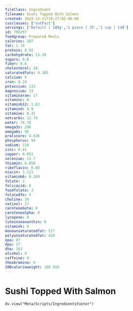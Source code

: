 ```yaml
---
fileClass: Ingredient
filename: Sushi Topped With Salmon
created: 2024-12-21T19:27:02-06:00
cssclasses: ['nutFact']
servings: ['Default | 100g','1 piece | 35','1 cup | 140']
id: 786297
foodgroup: Prepared Meals
calories: 107
fat: 1.74
protein: 8.92
carbohydrate: 13.39
sugars: 0.8
fiber: 0.6
cholesterol: 18
saturatedfats: 0.305
calcium: 5
iron: 0.24
potassium: 133
magnesium: 13
vitaminarae: 17
vitaminc: 0
vitaminb12: 1.62
vitamind: 4.9
vitamine: 0.31
netcarbs: 12.79
water: 74.78
omega3s: 296
omega6s: 95
pralscore: 4.636
phosphorus: 94
sodium: 318
zinc: 0.41
copper: 0.052
selenium: 13.7
thiamin: 0.058
riboflavin: 0.08
niacin: 3.121
vitaminb6: 0.269
folate: 3
folicacid: 0
foodfolate: 3
folatedfe: 3
choline: 34
retinol: 17
carotenebeta: 0
carotenealpha: 0
lycopene: 0
luteinzeaxanthin: 0
vitamink: 0
monounsaturatedfat: 517
polyunsaturatedfat: 428
epa: 87
dpa: 27
dha: 163
alcohol: 0
caffeine: 0
theobromine: 0
200calorieweight: 186.916
---
```


# Sushi Topped With Salmon

```dataviewjs
dv.view("Meta/Scripts/IngredientsFooter")
```